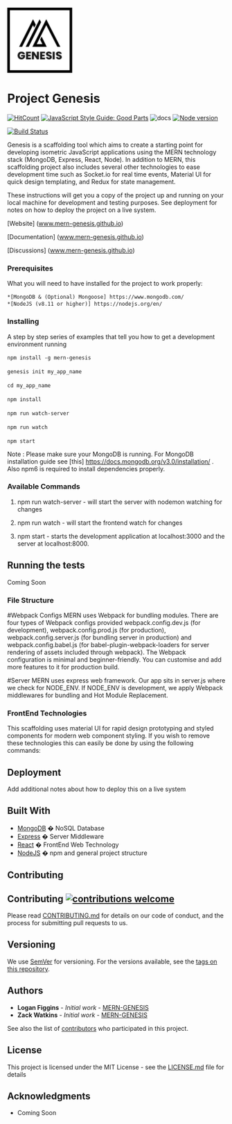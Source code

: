 ![mern-genesis](static/img/MernLogo1.jpg)

# Project Genesis
[![HitCount](http://hits.dwyl.com/{L-Figgins13}/{Genesis}.svg)](http://hits.dwyl.com/{L-Figgins13}/{Genesis})
[![JavaScript Style Guide: Good Parts](https://img.shields.io/badge/code%20style-goodparts-brightgreen.svg?style=flat)](https://github.com/dwyl/goodparts "JavaScript The Good Parts")
![docs](http://inch-ci.org/github/dwyl/hapi-auth-jwt2)
[![Node version](https://img.shields.io/node/v/[NPM-MODULE-NAME].svg?style=flat)](http://nodejs.org/download/)

[![Build Status](https://travis-ci.org/{L-Figgins13}/{Genesis}.png?branch=master)](https://travis-ci.org/{L-Figgins13}/{Genesis})

Genesis is a scaffolding tool which aims to create a starting point for developing isometric JavaScript applications using the MERN technology stack (MongoDB, Express, React, Node). In addition to MERN, this scaffolding project also includes several other technologies to ease development time such as Socket.io for real time events, Material UI for quick design templating, and Redux for state management. 

These instructions will get you a copy of the project up and running on your local machine for development and testing purposes. See deployment for notes on how to deploy the project on a live system.

[Website] (www.mern-genesis.github.io)

[Documentation] (www.mern-genesis.github.io)

[Discussions] (www.mern-genesis.github.io)

### Prerequisites
What you will need to have installed for the project to work properly:

```
*[MongoDB & (Optional) Mongoose] https://www.mongodb.com/
*[NodeJS (v8.11 or higher)] https://nodejs.org/en/
```

### Installing
A step by step series of examples that tell you how to get a development environment running

```
npm install -g mern-genesis

genesis init my_app_name

cd my_app_name

npm install

npm run watch-server

npm run watch

npm start
```
Note : Please make sure your MongoDB is running. For MongoDB installation guide see [this] https://docs.mongodb.org/v3.0/installation/ . Also npm6 is required to install dependencies properly.

### Available Commands
1. npm run watch-server -  will start the server with nodemon watching for changes

2. npm run watch - will start the frontend watch for changes

3. npm start - starts the development application at localhost:3000 and the server at localhost:8000.


## Running the tests
Coming Soon

### File Structure
#Webpack Configs
MERN uses Webpack for bundling modules. There are four types of Webpack configs provided webpack.config.dev.js (for development), webpack.config.prod.js (for production), webpack.config.server.js (for bundling server in production) and webpack.config.babel.js (for babel-plugin-webpack-loaders for server rendering of assets included through webpack).
The Webpack configuration is minimal and beginner-friendly. You can customise and add more features to it for production build.

#Server
MERN uses express web framework. Our app sits in server.js where we check for NODE_ENV.
If NODE_ENV is development, we apply Webpack middlewares for bundling and Hot Module Replacement.

### FrontEnd Technologies
This scaffolding uses material UI for rapid design prototyping and styled components for modern web component styling. If you wish to remove these technologies this can easily be done by using the following commands:

## Deployment
Add additional notes about how to deploy this on a live system

## Built With
* [MongoDB]( https://www.mongodb.com/) � NoSQL Database
* [Express]( https://expressjs.com/) � Server Middleware
* [React](https://reactjs.org/) � FrontEnd Web Technology
* [NodeJS]( https://nodejs.org/en/) � npm and general project structure

## Contributing
## Contributing [![contributions welcome](https://img.shields.io/badge/contributions-welcome-brightgreen.svg?style=flat)](https://github.com/dwyl/esta/issues)
Please read [CONTRIBUTING.md](https://gist.github.com/PurpleBooth/b24679402957c63ec426) for details on our code of conduct, and the process for submitting pull requests to us.

## Versioning
We use [SemVer](http://semver.org/) for versioning. For the versions available, see the [tags on this repository](https://github.com/your/project/tags). 

## Authors
* **Logan Figgins** - *Initial work* - [MERN-GENESIS](https://github.com/L-Figgins13/Genesis/blob/master/README.md)
* **Zack Watkins** - *Initial work* - [MERN-GENESIS](https://github.com/L-Figgins13/Genesis/blob/master/README.md)

See also the list of [contributors](https://github.com/your/project/contributors) who participated in this project.

## License
This project is licensed under the MIT License - see the [LICENSE.md](LICENSE.md) file for details

## Acknowledgments
* Coming Soon